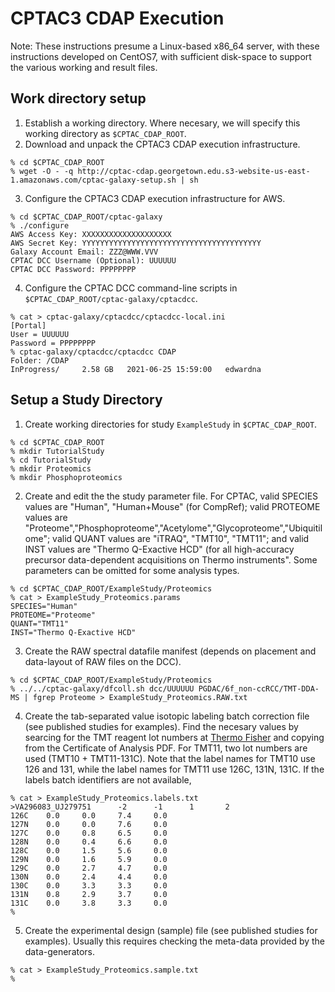 
# CPTAC3 CDAP Execution
Note: These instructions presume a Linux-based x86_64 server, with these instructions developed on CentOS7, with sufficient disk-space to support the various working and result files. 

## Work directory setup
1. Establish a working directory. Where necesary, we will specify this working directory as `$CPTAC_CDAP_ROOT`.
2. Download and unpack the CPTAC3 CDAP execution infrastructure.
```
% cd $CPTAC_CDAP_ROOT
% wget -O - -q http://cptac-cdap.georgetown.edu.s3-website-us-east-1.amazonaws.com/cptac-galaxy-setup.sh | sh
```
3. Configure the CPTAC3 CDAP execution infrastructure for AWS.
```
% cd $CPTAC_CDAP_ROOT/cptac-galaxy
% ./configure
AWS Access Key: XXXXXXXXXXXXXXXXXXXX
AWS Secret Key: YYYYYYYYYYYYYYYYYYYYYYYYYYYYYYYYYYYYYYYY
Galaxy Account Email: ZZZ@WWW.VVV
CPTAC DCC Username (Optional): UUUUUU
CPTAC DCC Password: PPPPPPPP
```
4. Configure the CPTAC DCC command-line scripts in `$CPTAC_CDAP_ROOT/cptac-galaxy/cptacdcc`.
```
% cat > cptac-galaxy/cptacdcc/cptacdcc-local.ini
[Portal]
User = UUUUUU
Password = PPPPPPPP
% cptac-galaxy/cptacdcc/cptacdcc CDAP
Folder: /CDAP
InProgress/     2.58 GB   2021-06-25 15:59:00   edwardna
```
## Setup a Study Directory
1. Create working directories for study `ExampleStudy` in `$CPTAC_CDAP_ROOT`.
```
% cd $CPTAC_CDAP_ROOT
% mkdir TutorialStudy
% cd TutorialStudy
% mkdir Proteomics
% mkdir Phosphoproteomics
```
2. Create and edit the the study parameter file. For CPTAC, valid SPECIES values are "Human", "Human+Mouse" (for CompRef); valid PROTEOME values are "Proteome","Phosphoproteome","Acetylome","Glycoproteome","Ubiquitilome"; valid QUANT values are "iTRAQ", "TMT10", "TMT11"; and valid INST values are "Thermo Q-Exactive HCD" (for all high-accuracy precursor data-dependent acquisitions on Thermo instruments". Some parameters can be omitted for some analysis types. 
```
% cd $CPTAC_CDAP_ROOT/ExampleStudy/Proteomics
% cat > ExampleStudy_Proteomics.params
SPECIES="Human"
PROTEOME="Proteome"
QUANT="TMT11"
INST="Thermo Q-Exactive HCD"
```
3. Create the RAW spectral datafile manifest (depends on placement and data-layout of RAW files on the DCC). 
```
% cd $CPTAC_CDAP_ROOT/ExampleStudy/Proteomics
% ../../cptac-galaxy/dfcoll.sh dcc/UUUUUU PGDAC/6f_non-ccRCC/TMT-DDA-MS | fgrep Proteome > ExampleStudy_Proteomics.RAW.txt
```
4. Create the tab-separated value isotopic labeling batch correction file (see published studies for examples). Find the necesary values by searcing for the TMT reagent lot numbers at [Thermo Fisher](https://www.thermofisher.com/) and copying from the Certificate of Analysis PDF. For TMT11, two lot numbers are used (TMT10 + TMT11-131C). Note that the label names for TMT10 use 126 and 131, while the label names for TMT11 use 126C, 131N, 131C.  If the labels batch identifiers are not available, 
```
% cat > ExampleStudy_Proteomics.labels.txt
>VA296083_UJ279751      -2      -1      1       2
126C    0.0     0.0     7.4     0.0
127N    0.0     0.0     7.6     0.0
127C    0.0     0.8     6.5     0.0
128N    0.0     0.4     6.6     0.0
128C    0.0     1.5     5.6     0.0
129N    0.0     1.6     5.9     0.0
129C    0.0     2.7     4.7     0.0
130N    0.0     2.4     4.4     0.0
130C    0.0     3.3     3.3     0.0
131N    0.8     2.9     3.7     0.0
131C    0.0     3.8     3.3     0.0
%
```
5. Create the experimental design (sample) file (see published studies for examples). Usually this requires checking the meta-data provided by the data-generators. 
```
% cat > ExampleStudy_Proteomics.sample.txt
%
```
